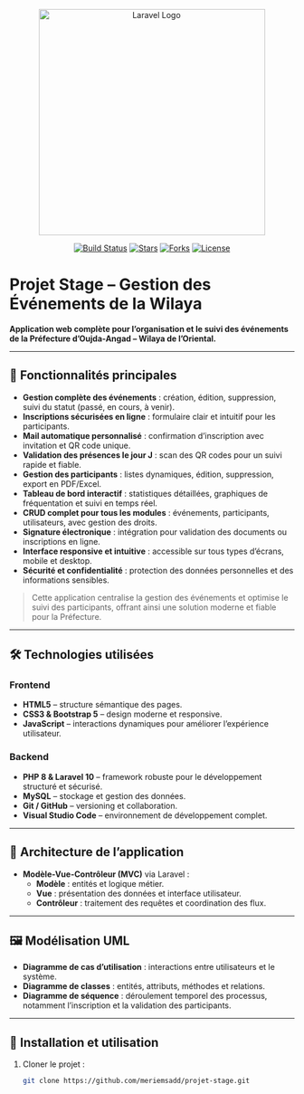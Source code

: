 <p align="center">
  <a href="https://laravel.com" target="_blank">
    <img src="https://raw.githubusercontent.com/laravel/art/master/logo-lockup/5%20SVG/2%20CMYK/1%20Full%20Color/laravel-logolockup-cmyk-red.svg" width="400" alt="Laravel Logo">
  </a>
</p>

<p align="center">
  <a href="https://github.com/meriemsadd/projet-stage/actions"><img src="https://github.com/laravel/framework/workflows/tests/badge.svg" alt="Build Status"></a>
  <a href="https://github.com/meriemsadd/projet-stage"><img src="https://img.shields.io/github/stars/meriemsadd/projet-stage" alt="Stars"></a>
  <a href="https://github.com/meriemsadd/projet-stage"><img src="https://img.shields.io/github/forks/meriemsadd/projet-stage" alt="Forks"></a>
  <a href="https://opensource.org/licenses/MIT"><img src="https://img.shields.io/badge/license-MIT-brightgreen" alt="License"></a>
</p>

# Projet Stage – Gestion des Événements de la Wilaya

**Application web complète pour l’organisation et le suivi des événements de la Préfecture d’Oujda-Angad – Wilaya de l’Oriental.**

---

## 🌟 Fonctionnalités principales

- **Gestion complète des événements** : création, édition, suppression, suivi du statut (passé, en cours, à venir).  
- **Inscriptions sécurisées en ligne** : formulaire clair et intuitif pour les participants.  
- **Mail automatique personnalisé** : confirmation d’inscription avec invitation et QR code unique.  
- **Validation des présences le jour J** : scan des QR codes pour un suivi rapide et fiable.  
- **Gestion des participants** : listes dynamiques, édition, suppression, export en PDF/Excel.  
- **Tableau de bord interactif** : statistiques détaillées, graphiques de fréquentation et suivi en temps réel.  
- **CRUD complet pour tous les modules** : événements, participants, utilisateurs, avec gestion des droits.  
- **Signature électronique** : intégration pour validation des documents ou inscriptions en ligne.  
- **Interface responsive et intuitive** : accessible sur tous types d’écrans, mobile et desktop.  
- **Sécurité et confidentialité** : protection des données personnelles et des informations sensibles.  

> Cette application centralise la gestion des événements et optimise le suivi des participants, offrant ainsi une solution moderne et fiable pour la Préfecture.

---

## 🛠️ Technologies utilisées

### Frontend
- **HTML5** – structure sémantique des pages.  
- **CSS3 & Bootstrap 5** – design moderne et responsive.  
- **JavaScript** – interactions dynamiques pour améliorer l’expérience utilisateur.  

### Backend
- **PHP 8 & Laravel 10** – framework robuste pour le développement structuré et sécurisé.  
- **MySQL** – stockage et gestion des données.  
- **Git / GitHub** – versioning et collaboration.  
- **Visual Studio Code** – environnement de développement complet.  

---

## 📐 Architecture de l’application

- **Modèle-Vue-Contrôleur (MVC)** via Laravel :
  - **Modèle** : entités et logique métier.  
  - **Vue** : présentation des données et interface utilisateur.  
  - **Contrôleur** : traitement des requêtes et coordination des flux.  

---

## 🖼️ Modélisation UML

- **Diagramme de cas d’utilisation** : interactions entre utilisateurs et le système.  
- **Diagramme de classes** : entités, attributs, méthodes et relations.  
- **Diagramme de séquence** : déroulement temporel des processus, notamment l’inscription et la validation des participants.  

---

## 📂 Installation et utilisation

1. Cloner le projet :  
   ```bash
   git clone https://github.com/meriemsadd/projet-stage.git
